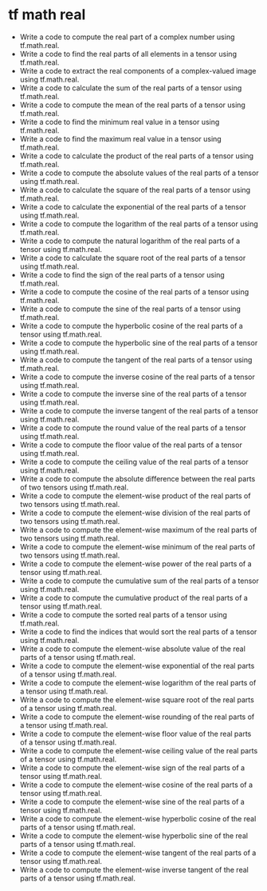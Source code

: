 # tf math real

- Write a code to compute the real part of a complex number using tf.math.real.
- Write a code to find the real parts of all elements in a tensor using tf.math.real.
- Write a code to extract the real components of a complex-valued image using tf.math.real.
- Write a code to calculate the sum of the real parts of a tensor using tf.math.real.
- Write a code to compute the mean of the real parts of a tensor using tf.math.real.
- Write a code to find the minimum real value in a tensor using tf.math.real.
- Write a code to find the maximum real value in a tensor using tf.math.real.
- Write a code to calculate the product of the real parts of a tensor using tf.math.real.
- Write a code to compute the absolute values of the real parts of a tensor using tf.math.real.
- Write a code to calculate the square of the real parts of a tensor using tf.math.real.
- Write a code to calculate the exponential of the real parts of a tensor using tf.math.real.
- Write a code to compute the logarithm of the real parts of a tensor using tf.math.real.
- Write a code to compute the natural logarithm of the real parts of a tensor using tf.math.real.
- Write a code to calculate the square root of the real parts of a tensor using tf.math.real.
- Write a code to find the sign of the real parts of a tensor using tf.math.real.
- Write a code to compute the cosine of the real parts of a tensor using tf.math.real.
- Write a code to compute the sine of the real parts of a tensor using tf.math.real.
- Write a code to compute the hyperbolic cosine of the real parts of a tensor using tf.math.real.
- Write a code to compute the hyperbolic sine of the real parts of a tensor using tf.math.real.
- Write a code to compute the tangent of the real parts of a tensor using tf.math.real.
- Write a code to compute the inverse cosine of the real parts of a tensor using tf.math.real.
- Write a code to compute the inverse sine of the real parts of a tensor using tf.math.real.
- Write a code to compute the inverse tangent of the real parts of a tensor using tf.math.real.
- Write a code to compute the round value of the real parts of a tensor using tf.math.real.
- Write a code to compute the floor value of the real parts of a tensor using tf.math.real.
- Write a code to compute the ceiling value of the real parts of a tensor using tf.math.real.
- Write a code to compute the absolute difference between the real parts of two tensors using tf.math.real.
- Write a code to compute the element-wise product of the real parts of two tensors using tf.math.real.
- Write a code to compute the element-wise division of the real parts of two tensors using tf.math.real.
- Write a code to compute the element-wise maximum of the real parts of two tensors using tf.math.real.
- Write a code to compute the element-wise minimum of the real parts of two tensors using tf.math.real.
- Write a code to compute the element-wise power of the real parts of a tensor using tf.math.real.
- Write a code to compute the cumulative sum of the real parts of a tensor using tf.math.real.
- Write a code to compute the cumulative product of the real parts of a tensor using tf.math.real.
- Write a code to compute the sorted real parts of a tensor using tf.math.real.
- Write a code to find the indices that would sort the real parts of a tensor using tf.math.real.
- Write a code to compute the element-wise absolute value of the real parts of a tensor using tf.math.real.
- Write a code to compute the element-wise exponential of the real parts of a tensor using tf.math.real.
- Write a code to compute the element-wise logarithm of the real parts of a tensor using tf.math.real.
- Write a code to compute the element-wise square root of the real parts of a tensor using tf.math.real.
- Write a code to compute the element-wise rounding of the real parts of a tensor using tf.math.real.
- Write a code to compute the element-wise floor value of the real parts of a tensor using tf.math.real.
- Write a code to compute the element-wise ceiling value of the real parts of a tensor using tf.math.real.
- Write a code to compute the element-wise sign of the real parts of a tensor using tf.math.real.
- Write a code to compute the element-wise cosine of the real parts of a tensor using tf.math.real.
- Write a code to compute the element-wise sine of the real parts of a tensor using tf.math.real.
- Write a code to compute the element-wise hyperbolic cosine of the real parts of a tensor using tf.math.real.
- Write a code to compute the element-wise hyperbolic sine of the real parts of a tensor using tf.math.real.
- Write a code to compute the element-wise tangent of the real parts of a tensor using tf.math.real.
- Write a code to compute the element-wise inverse tangent of the real parts of a tensor using tf.math.real.